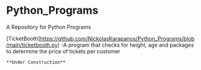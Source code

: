 # Python_Programs
A Repository for Python Programs

  [TicketBooth]https://github.com/NickolasKarapanos/Python_Programs/blob/main/ticketbooth.py) -A program that checks for height, age and packages to determine the price of tickets per customer
```
**Under Construction**
```
